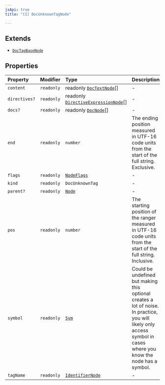 ```yaml
---
jsApi: true
title: "[I] DocUnknownTagNode"

---
```

## Extends

- [`DocTagBaseNode`](DocTagBaseNode.md)

## Properties

| Property | Modifier | Type | Description | Overrides | Inherited from |
| :------ | :------ | :------ | :------ | :------ | :------ |
| `content` | `readonly` | readonly [`DocTextNode`](DocTextNode.md)[] | - | [`DocTagBaseNode`](DocTagBaseNode.md).`content` | [`DocTagBaseNode`](DocTagBaseNode.md).`content` |
| `directives?` | `readonly` | readonly [`DirectiveExpressionNode`](DirectiveExpressionNode.md)[] | - | [`DocTagBaseNode`](DocTagBaseNode.md).`directives` | [`DocTagBaseNode`](DocTagBaseNode.md).`directives` |
| `docs?` | `readonly` | readonly [`DocNode`](DocNode.md)[] | - | [`DocTagBaseNode`](DocTagBaseNode.md).`docs` | [`DocTagBaseNode`](DocTagBaseNode.md).`docs` |
| `end` | `readonly` | `number` | The ending position measured in UTF-16 code units from the start of the full string. Exclusive. | [`DocTagBaseNode`](DocTagBaseNode.md).`end` | [`DocTagBaseNode`](DocTagBaseNode.md).`end` |
| `flags` | `readonly` | [`NodeFlags`](../enumerations/NodeFlags.md) | - | [`DocTagBaseNode`](DocTagBaseNode.md).`flags` | [`DocTagBaseNode`](DocTagBaseNode.md).`flags` |
| `kind` | `readonly` | `DocUnknownTag` | - | [`DocTagBaseNode`](DocTagBaseNode.md).`kind` | [`DocTagBaseNode`](DocTagBaseNode.md).`kind` |
| `parent?` | `readonly` | [`Node`](../type-aliases/Node.md) | - | [`DocTagBaseNode`](DocTagBaseNode.md).`parent` | [`DocTagBaseNode`](DocTagBaseNode.md).`parent` |
| `pos` | `readonly` | `number` | The starting position of the ranger measured in UTF-16 code units from the start of the full string. Inclusive. | [`DocTagBaseNode`](DocTagBaseNode.md).`pos` | [`DocTagBaseNode`](DocTagBaseNode.md).`pos` |
| `symbol` | `readonly` | [`Sym`](Sym.md) | Could be undefined but making this optional creates a lot of noise. In practice, you will likely only access symbol in cases where you know the node has a symbol. | [`DocTagBaseNode`](DocTagBaseNode.md).`symbol` | [`DocTagBaseNode`](DocTagBaseNode.md).`symbol` |
| `tagName` | `readonly` | [`IdentifierNode`](IdentifierNode.md) | - | [`DocTagBaseNode`](DocTagBaseNode.md).`tagName` | [`DocTagBaseNode`](DocTagBaseNode.md).`tagName` |
